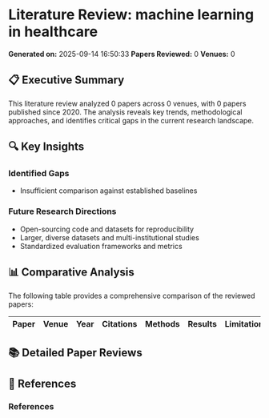 # Literature Review: machine learning in healthcare

**Generated on:** 2025-09-14 16:50:33
**Papers Reviewed:** 0
**Venues:** 0

## 📋 Executive Summary

This literature review analyzed 0 papers across 0 venues, with 0 papers published since 2020. The analysis reveals key trends, methodological approaches, and identifies critical gaps in the current research landscape.

## 🔍 Key Insights

### Identified Gaps
- Insufficient comparison against established baselines

### Future Research Directions
- Open-sourcing code and datasets for reproducibility
- Larger, diverse datasets and multi-institutional studies
- Standardized evaluation frameworks and metrics

## 📊 Comparative Analysis

The following table provides a comprehensive comparison of the reviewed papers:

| **Paper** | **Venue** | **Year** | **Citations** | **Methods** | **Results** | **Limitations** |
| --- | --- | --- | --- | --- | --- | --- |

## 📚 Detailed Paper Reviews

## 📖 References

### References


